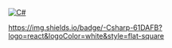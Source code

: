 <div>
  <a target="_blank" href = "C#"/>
    <img alt="C#" src="https://img.shields.io/badge/-Csharp-61DAFB?logo=csharp&logoColor=white&style=flat-square" />
  </a>
</div>


https://img.shields.io/badge/-Csharp-61DAFB?logo=react&logoColor=white&style=flat-square
